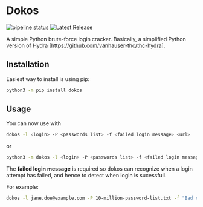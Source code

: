 # Dokos

[![pipeline status](https://gitlab.cylab.be/cylab/dokos/badges/main/pipeline.svg)](https://gitlab.cylab.be/cylab/dokos/-/commits/main)
[![Latest Release](https://gitlab.cylab.be/cylab/dokos/-/badges/release.svg)](https://gitlab.cylab.be/cylab/dokos/-/releases)

A simple Python brute-force login cracker. Basically, a simplified Python version of Hydra [https://github.com/vanhauser-thc/thc-hydra].


## Installation

Easiest way to install is using pip:

```bash
python3 -m pip install dokos
```

## Usage

You can now use with 

```bash
dokos -l <login> -P <passwords list> -f <failed login message> <url>
```

or

```bash
python3 -m dokos -l <login> -P <passwords list> -f <failed login message> <url>
```

The **failed login message** is required so dokos can recognize when a login attempt has failed, and hence to detect
when login is sucessfull.

For example:

```bash
dokos -l jane.doe@example.com -P 10-million-password-list.txt -f "Bad combination of e-mail and password" https://example.com/login
```
